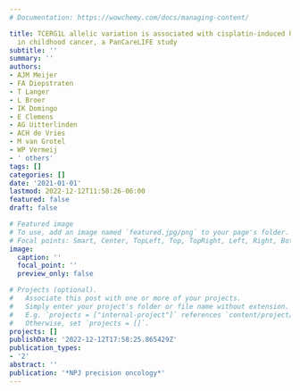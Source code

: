 ```yaml
---
# Documentation: https://wowchemy.com/docs/managing-content/

title: TCERG1L allelic variation is associated with cisplatin-induced hearing loss
  in childhood cancer, a PanCareLIFE study
subtitle: ''
summary: ''
authors:
- AJM Meijer
- FA Diepstraten
- T Langer
- L Broer
- IK Domingo
- E Clemens
- AG Uitterlinden
- ACH de Vries
- M van Grotel
- WP Vermeij
- ' others'
tags: []
categories: []
date: '2021-01-01'
lastmod: 2022-12-12T11:58:26-06:00
featured: false
draft: false

# Featured image
# To use, add an image named `featured.jpg/png` to your page's folder.
# Focal points: Smart, Center, TopLeft, Top, TopRight, Left, Right, BottomLeft, Bottom, BottomRight.
image:
  caption: ''
  focal_point: ''
  preview_only: false

# Projects (optional).
#   Associate this post with one or more of your projects.
#   Simply enter your project's folder or file name without extension.
#   E.g. `projects = ["internal-project"]` references `content/project/deep-learning/index.md`.
#   Otherwise, set `projects = []`.
projects: []
publishDate: '2022-12-12T17:58:25.865429Z'
publication_types:
- '2'
abstract: ''
publication: '*NPJ precision oncology*'
---
```


